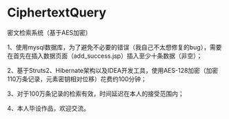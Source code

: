 # CiphertextQuery
密文检索系统（基于AES加密）

1、使用mysql数据库，为了避免不必要的错误（我自己不太想修复的bug），需要在首先在插入数据页面（add_success.jsp）插入至少十条数据（非空）；

2、基于Struts2、Hibernate架构以及IDEA开发工具，使用AES-128加密（加密110万条记录，元素密钥相对位移）花费约100分钟；

3、对于100万条记录的检索有效，时间延迟在本人的接受范围内；

4、本人毕设作品，欢迎交流。

